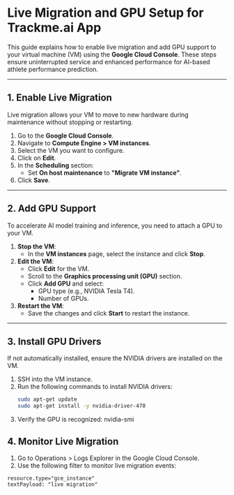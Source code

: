 # Live Migration and GPU Setup for Trackme.ai App

This guide explains how to enable live migration and add GPU support to your virtual machine (VM) using the **Google Cloud Console**. These steps ensure uninterrupted service and enhanced performance for AI-based athlete performance prediction.

---

## 1. Enable Live Migration

Live migration allows your VM to move to new hardware during maintenance without stopping or restarting.

1. Go to the **Google Cloud Console**.
2. Navigate to **Compute Engine > VM instances**.
3. Select the VM you want to configure.
4. Click on **Edit**.
5. In the **Scheduling** section:
   - Set **On host maintenance** to **"Migrate VM instance"**.
6. Click **Save**.

---

## 2. Add GPU Support

To accelerate AI model training and inference, you need to attach a GPU to your VM.

1. **Stop the VM**:
   - In the **VM instances** page, select the instance and click **Stop**.
2. **Edit the VM**:
   - Click **Edit** for the VM.
   - Scroll to the **Graphics processing unit (GPU)** section.
   - Click **Add GPU** and select:
     - GPU type (e.g., NVIDIA Tesla T4).
     - Number of GPUs.
3. **Restart the VM**:
   - Save the changes and click **Start** to restart the instance.

---

## 3. Install GPU Drivers

If not automatically installed, ensure the NVIDIA drivers are installed on the VM.

1. SSH into the VM instance.
2. Run the following commands to install NVIDIA drivers:
   ```bash
   sudo apt-get update
   sudo apt-get install -y nvidia-driver-470

3. Verify the GPU is recognized: nvidia-smi

## 4. Monitor Live Migration

1. Go to Operations > Logs Explorer in the Google Cloud Console.
2. Use the following filter to monitor live migration events:
  ```code
  resource.type="gce_instance"
  textPayload: "live migration"
